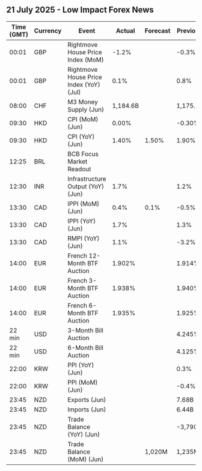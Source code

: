 ## 21 July 2025 - Low Impact Forex News

| Time (GMT) | Currency | Event | Actual | Forecast | Previous |
|------|----------|-------|--------|----------|----------|
| 00:01 | GBP | Rightmove House Price Index (MoM) | -1.2% |  | -0.3% |
| 00:01 | GBP | Rightmove House Price Index (YoY) (Jul) | 0.1% |  | 0.8% |
| 08:00 | CHF | M3 Money Supply (Jun) | 1,184.6B |  | 1,175.5B |
| 09:30 | HKD | CPI (MoM) (Jun) | 0.00% |  | -0.30% |
| 09:30 | HKD | CPI (YoY) (Jun) | 1.40% | 1.50% | 1.90% |
| 12:25 | BRL | BCB Focus Market Readout |  |  |  |
| 12:30 | INR | Infrastructure Output (YoY) (Jun) | 1.7% |  | 1.2% |
| 13:30 | CAD | IPPI (MoM) (Jun) | 0.4% | 0.1% | -0.5% |
| 13:30 | CAD | IPPI (YoY) (Jun) | 1.7% |  | 1.3% |
| 13:30 | CAD | RMPI (YoY) (Jun) | 1.1% |  | -3.2% |
| 14:00 | EUR | French 12-Month BTF Auction | 1.902% |  | 1.914% |
| 14:00 | EUR | French 3-Month BTF Auction | 1.938% |  | 1.940% |
| 14:00 | EUR | French 6-Month BTF Auction | 1.935% |  | 1.925% |
| 22 min | USD | 3-Month Bill Auction |  |  | 4.245% |
| 22 min | USD | 6-Month Bill Auction |  |  | 4.125% |
| 22:00 | KRW | PPI (YoY) (Jun) |  |  | 0.3% |
| 22:00 | KRW | PPI (MoM) (Jun) |  |  | -0.4% |
| 23:45 | NZD | Exports (Jun) |  |  | 7.68B |
| 23:45 | NZD | Imports (Jun) |  |  | 6.44B |
| 23:45 | NZD | Trade Balance (YoY) (Jun) |  |  | -3,790M |
| 23:45 | NZD | Trade Balance (MoM) (Jun) |  | 1,020M | 1,235M |
